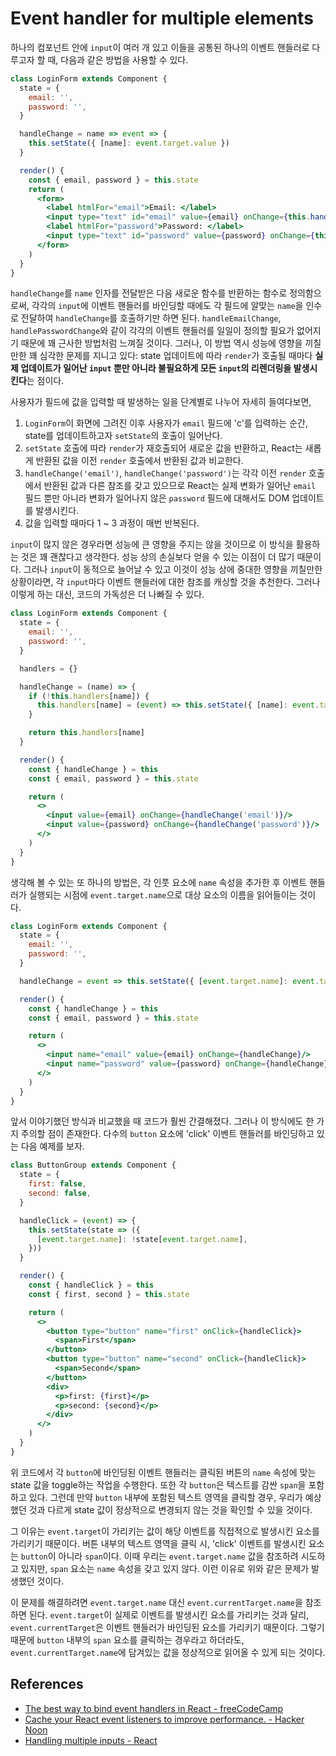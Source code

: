# Event handler for multiple elements

하나의 컴포넌트 안에 `input`이 여러 개 있고 이들을 공통된 하나의 이벤트 핸들러로 다루고자 할 때, 다음과 같은 방법을 사용할 수 있다.

```jsx
class LoginForm extends Component {
  state = {
    email: '',
    password: '',
  }

  handleChange = name => event => {
    this.setState({ [name]: event.target.value })
  }

  render() {
    const { email, password } = this.state
    return (
      <form>
        <label htmlFor="email">Email: </label>
        <input type="text" id="email" value={email} onChange={this.handleChange('email')}/>
        <label htmlFor="password">Password: </label>
        <input type="text" id="password" value={password} onChange={this.handleChange('password')}/>
      </form>
    )
  }
}
```

`handleChange`를 `name` 인자를 전달받은 다음 새로운 함수를 반환하는 함수로 정의함으로써, 각각의 `input`에 이벤트 핸들러를 바인딩할 때에도 각 필드에 알맞는 `name`을 인수로 전달하여 `handleChange`를 호출하기만 하면 된다. `handleEmailChange`, `handlePasswordChange`와 같이 각각의 이벤트 핸들러를 일일이 정의할 필요가 없어지기 때문에 꽤 근사한 방법처럼 느껴질 것이다. 그러나, 이 방법 역시 성능에 영향을 끼칠만한 꽤 심각한 문제를 지니고 있다: state 업데이트에 따라 `render`가 호출될 때마다 **실제 업데이트가 일어난 `input` 뿐만 아니라 불필요하게 모든 `input`의 리렌더링을 발생시킨다**는 점이다.

사용자가 필드에 값을 입력할 때 발생하는 일을 단계별로 나누어 자세히 들여다보면,

1. `LoginForm`이 화면에 그려진 이후 사용자가 `email` 필드에 'c'를 입력하는 순간, state를 업데이트하고자 `setState`의 호출이 일어난다.
2. `setState` 호출에 따라 `render`가 재호출되어 새로운 값을 반환하고, React는 새롭게 반환된 값을 이전 `render` 호출에서 반환된 값과 비교한다.
3. `handleChange('email')`, `handleChange('password')`는 각각 이전 `render` 호출에서 반환된 값과 다른 참조를 갖고 있으므로 React는 실제 변화가 일어난 `email` 필드 뿐만 아니라 변화가 일어나지 않은 `password` 필드에 대해서도 DOM 업데이트를 발생시킨다.
4. 값을 입력할 때마다 1 ~ 3 과정이 매번 반복된다.

`input`이 많지 않은 경우라면 성능에 큰 영향을 주지는 않을 것이므로 이 방식을 활용하는 것은 꽤 괜찮다고 생각한다. 성능 상의 손실보다 얻을 수 있는 이점이 더 많기 때문이다. 그러나 `input`이 동적으로 늘어날 수 있고 이것이 성능 상에 중대한 영향을 끼칠만한 상황이라면, 각 `input`마다 이벤트 핸들러에 대한 참조를 캐싱할 것을 추천한다. 그러나 이렇게 하는 대신, 코드의 가독성은 더 나빠질 수 있다.

```jsx
class LoginForm extends Component {
  state = {
    email: '',
    password: '',
  }

  handlers = {}

  handleChange = (name) => {
    if (!this.handlers[name]) {
      this.handlers[name] = (event) => this.setState({ [name]: event.target.value })
    }

    return this.handlers[name]
  }

  render() {
    const { handleChange } = this
    const { email, password } = this.state

    return (
      <>
        <input value={email} onChange={handleChange('email')}/>
        <input value={password} onChange={handleChange('password')}/>
      </>
    )
  }
}
```

생각해 볼 수 있는 또 하나의 방법은, 각 인풋 요소에 `name` 속성을 추가한 후 이벤트 핸들러가 실행되는 시점에 `event.target.name`으로 대상 요소의 이름을 읽어들이는 것이다.

```jsx
class LoginForm extends Component {
  state = {
    email: '',
    password: '',
  }

  handleChange = event => this.setState({ [event.target.name]: event.target.value })

  render() {
    const { handleChange } = this
    const { email, password } = this.state

    return (
      <>
        <input name="email" value={email} onChange={handleChange}/>
        <input name="password" value={password} onChange={handleChange}/>
      </>
    )
  }
}
```

앞서 이야기했던 방식과 비교했을 때 코드가 훨씬 간결해졌다. 그러나 이 방식에도 한 가지 주의할 점이 존재한다. 다수의 `button` 요소에 'click' 이벤트 핸들러를 바인딩하고 있는 다음 예제를 보자.

```jsx
class ButtonGroup extends Component {
  state = {
    first: false,
    second: false,
  }

  handleClick = (event) => {
    this.setState(state => ({
      [event.target.name]: !state[event.target.name],
    }))
  }

  render() {
    const { handleClick } = this
    const { first, second } = this.state

    return (
      <>
        <button type="button" name="first" onClick={handleClick}>
          <span>First</span>
        </button>
        <button type="button" name="second" onClick={handleClick}>
          <span>Second</span>
        </button>
        <div>
          <p>first: {first}</p>
          <p>second: {second}</p>
        </div>
      </>
    )
  }
}
```

위 코드에서 각 `button`에 바인딩된 이벤트 핸들러는 클릭된 버튼의 `name` 속성에 맞는 state 값을 toggle하는 작업을 수행한다. 또한 각 `button`은 텍스트를 감싼 `span`을 포함하고 있다. 그런데 만약 `button` 내부에 포함된 텍스트 영역을 클릭할 경우, 우리가 예상했던 것과 다르게 state 값이 정상적으로 변경되지 않는 것을 확인할 수 있을 것이다.

그 이유는 `event.target`이 가리키는 값이 해당 이벤트를 직접적으로 발생시킨 요소를 가리키기 때문이다. 버튼 내부의 텍스트 영역을 클릭 시, 'click' 이벤트를 발생시킨 요소는 `button`이 아니라 `span`이다. 이때 우리는 `event.target.name` 값을 참조하려 시도하고 있지만, `span` 요소는 `name` 속성을 갖고 있지 않다. 이런 이유로 위와 같은 문제가 발생했던 것이다.

이 문제를 해결하려면 `event.target.name` 대신 `event.currentTarget.name`을 참조하면 된다. `event.target`이 실제로 이벤트를 발생시킨 요소를 가리키는 것과 달리, `event.currentTarget`은 이벤트 핸들러가 바인딩된 요소를 가리키기 때문이다. 그렇기 때문에 `button` 내부의 `span` 요소를 클릭하는 경우라고 하더라도, `event.currentTarget.name`에 담겨있는 값을 정상적으로 읽어올 수 있게 되는 것이다.

## References

* [The best way to bind event handlers in React - freeCodeCamp](https://medium.freecodecamp.org/the-best-way-to-bind-event-handlers-in-react-282db2cf1530)
* [Cache your React event listeners to improve performance. - Hacker Noon](https://hackernoon.com/cache-your-react-event-listeners-to-improve-performance-37bda57ac965)
* [Handling multiple inputs - React](https://reactjs.org/docs/forms.html#handling-multiple-inputs)
